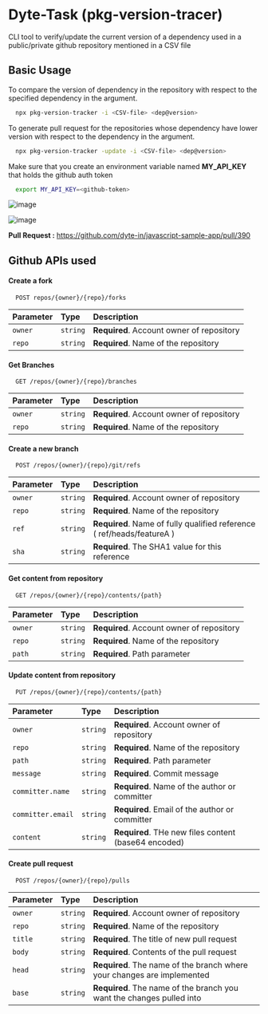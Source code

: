 
# Dyte-Task (pkg-version-tracer)

CLI tool to verify/update the current version of a dependency used in a public/private github repository mentioned in a CSV file


## Basic Usage

To compare the version of dependency in the repository with respect to the specified dependency in the argument. 

```bash
  npx pkg-version-tracker -i <CSV-file> <dep@version>
```

To generate pull request for the repositories whose dependency have lower version with respect to the dependency in the argument. 

```bash
  npx pkg-version-tracker -update -i <CSV-file> <dep@version>
```

Make sure that you create an environment variable named **MY_API_KEY** that holds the github auth token

```bash
  export MY_API_KEY=<github-token>
```

  ![image](https://user-images.githubusercontent.com/83747415/171467807-ab295c22-3da4-46b6-ab02-7c44a74a6074.png)
  
  ![image](https://user-images.githubusercontent.com/83747415/171468130-8870eb4f-52dc-4a04-b922-d69dbd0312f0.png)
  
 **Pull Request :** https://github.com/dyte-in/javascript-sample-app/pull/390 
  
## Github APIs used

#### Create a fork

```
  POST repos/{owner}/{repo}/forks
```

| Parameter | Type     | Description                |
| :-------- | :------- | :------------------------- |
| `owner` | `string` | **Required**. Account owner of repository |
| `repo` | `string` | **Required**. Name of the repository |


#### Get Branches

```
  GET /repos/{owner}/{repo}/branches
```

| Parameter | Type     | Description                       |
| :-------- | :------- | :-------------------------------- |
| `owner` | `string` | **Required**. Account owner of repository |
| `repo` | `string` | **Required**. Name of the repository |


#### Create a new branch

```
  POST /repos/{owner}/{repo}/git/refs
```

| Parameter | Type     | Description                       |
| :-------- | :------- | :-------------------------------- |
| `owner` | `string` | **Required**. Account owner of repository |
| `repo` | `string` | **Required**. Name of the repository |
| `ref` | `string` | **Required**. Name of fully qualified reference ( ref/heads/featureA )
| `sha` | `string` | **Required**. The SHA1 value for this reference |

#### Get content from repository

```
  GET /repos/{owner}/{repo}/contents/{path}
```

| Parameter | Type     | Description                       |
| :-------- | :------- | :-------------------------------- |
| `owner` | `string` | **Required**. Account owner of repository |
| `repo` | `string` | **Required**. Name of the repository |
| `path` | `string` | **Required**. Path parameter |

#### Update content from repository

```
  PUT /repos/{owner}/{repo}/contents/{path}
```

| Parameter | Type     | Description                       |
| :-------- | :------- | :-------------------------------- |
| `owner` | `string` | **Required**. Account owner of repository |
| `repo` | `string` | **Required**. Name of the repository |
| `path` | `string` | **Required**. Path parameter |
| `message` | `string` | **Required**. Commit message |
| `committer.name` | `string` | **Required**. Name of the author or committer |
| `committer.email` | `string` | **Required**. Email of the author or committer |
| `content` | `string` | **Required**. THe new files content (base64 encoded) |

#### Create pull request

```
  POST /repos/{owner}/{repo}/pulls
```

| Parameter | Type     | Description                       |
| :-------- | :------- | :-------------------------------- |
| `owner` | `string` | **Required**. Account owner of repository |
| `repo` | `string` | **Required**. Name of the repository |
| `title` | `string` | **Required**. The title of new pull request |
| `body` | `string` | **Required**. Contents of the pull request|
| `head` | `string` | **Required**. The name of the branch where your changes are implemented |
| `base` | `string` | **Required**. The name of the branch you want the changes pulled into |








